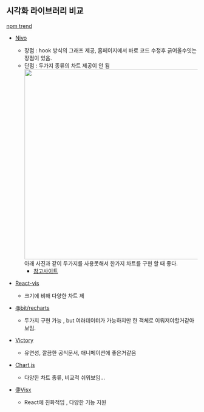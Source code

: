 ## 시각화 라이브러리 비교
[npm trend](https://www.npmtrends.com/paper-vs-echarts-vs-@visx/visx-vs-@nivo/core-vs-react-vis-vs-victory-chart-vs-recharts-vs-chart.js) <br/>

* [Nivo](https://nivo.rocks/) 
    * 장점 : hook 방식의 그래프 제공, 홈페이지에서 바로 코드 수정후 긁어올수잇는 장점이 있음. 
    * 단점 : 두가지 종류의 차트 제공이 안 됨 
    <br/><img src="https://media.vlpt.us/images/eunjin/post/0454de88-ce70-4c9e-ba5e-a7712c548058/Screen%20Shot%202021-01-26%20at%207.33.50%20AM.png" style="width:500px"/>
     <br/> 아래 사진과 같이 두가지를 사용못해서 한가지 차트를 구현 할 때 좋다.
      * [참고사이트](https://velog.io/@eunjin/React-Nivo-%EC%B0%A8%ED%8A%B8-%EB%9D%BC%EC%9D%B4%EB%B8%8C%EB%9F%AC%EB%A6%AC-%EC%9E%A5%EC%A0%90-%EB%8B%A8%EC%A0%90)
* [React-vis](https://github.com/uber/react-vis)
    * 크기에 비해 다양한 차트 제
    
* [@bit/recharts](https://bit.dev/recharts/recharts/composed-chart?example=5cebdcd93ebea5001b26cd28)
    * 두가지 구현 가능  , but 여러데이터가 가능하지만 한 객체로 이뤄저야할거같아보임.

* [Victory](https://formidable.com/open-source/victory/guides/animations)
    * 유연성, 깔끔한 공식문서, 애니메이션에 좋은거같음
    
* [Chart.js](https://github.com/reactchartjs/react-chartjs-2)
    * 다양한 차트 종류, 비교적 쉬워보임...

* [@Visx](https://airbnb.io/visx/zoom-i)
    * React에 친화적임 , 다양한 기능 지원
